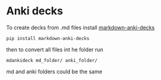 # Anki decks

To create decks from .md files install [markdown-anki-decks](https://github.com/lukesmurray/markdown-anki-decks)

`pip install markdown-anki-decks`

then to convert all files int he folder run

`mdankideck md_folder/ anki_folder/`

md and anki folders could be the same
